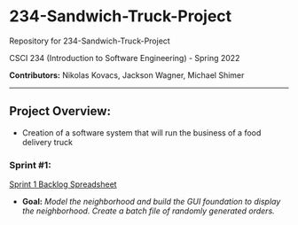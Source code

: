 # 234-Sandwich-Truck-Project

Repository for 234-Sandwich-Truck-Project

CSCI 234 (Introduction to Software Engineering) - Spring 2022

**Contributors:** Nikolas Kovacs, Jackson Wagner, Michael Shimer



---
## Project Overview:

- Creation of a software system that will run the business of a food delivery truck

### Sprint #1: 
[Sprint 1 Backlog Spreadsheet](https://docs.google.com/spreadsheets/d/1dCywnvdkOuftok5vNE39xSt9anSWkck5EAbAx4W9aYU/edit?usp=sharing)
 
 - **Goal:** _Model the neighborhood and build the GUI foundation to display the neighborhood. Create a batch file of randomly generated orders._  
 
